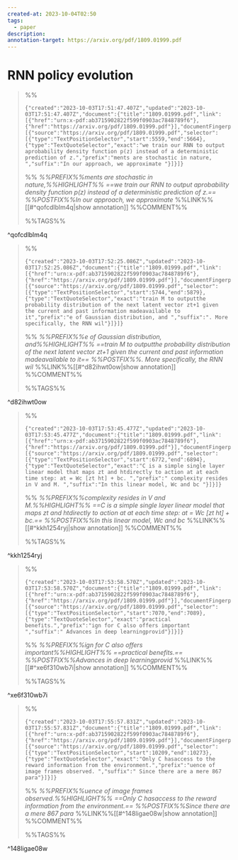 ```yaml
---
created-at: 2023-10-04T02:50
tags:
  - paper
description: 
annotation-target: https://arxiv.org/pdf/1809.01999.pdf
---
```

# RNN policy evolution

>%%
>```annotation-json
>{"created":"2023-10-03T17:51:47.407Z","updated":"2023-10-03T17:51:47.407Z","document":{"title":"1809.01999.pdf","link":[{"href":"urn:x-pdf:ab3715902822f599f0903ac7848789f6"},{"href":"https://arxiv.org/pdf/1809.01999.pdf"}],"documentFingerprint":"ab3715902822f599f0903ac7848789f6"},"uri":"https://arxiv.org/pdf/1809.01999.pdf","target":[{"source":"https://arxiv.org/pdf/1809.01999.pdf","selector":[{"type":"TextPositionSelector","start":5559,"end":5664},{"type":"TextQuoteSelector","exact":"we train our RNN to output aprobability density function p(z) instead of a deterministic prediction of z.","prefix":"ments are stochastic in nature, ","suffix":"In our approach, we approximate "}]}]}
>```
>%%
>*%%PREFIX%%ments are stochastic in nature,%%HIGHLIGHT%% ==we train our RNN to output aprobability density function p(z) instead of a deterministic prediction of z.== %%POSTFIX%%In our approach, we approximate*
>%%LINK%%[[#^qofcdlblm4q|show annotation]]
>%%COMMENT%%
>
>%%TAGS%%
>
^qofcdlblm4q


>%%
>```annotation-json
>{"created":"2023-10-03T17:52:25.086Z","updated":"2023-10-03T17:52:25.086Z","document":{"title":"1809.01999.pdf","link":[{"href":"urn:x-pdf:ab3715902822f599f0903ac7848789f6"},{"href":"https://arxiv.org/pdf/1809.01999.pdf"}],"documentFingerprint":"ab3715902822f599f0903ac7848789f6"},"uri":"https://arxiv.org/pdf/1809.01999.pdf","target":[{"source":"https://arxiv.org/pdf/1809.01999.pdf","selector":[{"type":"TextPositionSelector","start":5744,"end":5879},{"type":"TextQuoteSelector","exact":"train M to outputthe probability distribution of the next latent vector zt+1 given the current and past information madeavailable to it","prefix":"e of Gaussian distribution, and ","suffix":". More specifically, the RNN wil"}]}]}
>```
>%%
>*%%PREFIX%%e of Gaussian distribution, and%%HIGHLIGHT%% ==train M to outputthe probability distribution of the next latent vector zt+1 given the current and past information madeavailable to it== %%POSTFIX%%. More specifically, the RNN wil*
>%%LINK%%[[#^d82ihwt0ow|show annotation]]
>%%COMMENT%%
>
>%%TAGS%%
>
^d82ihwt0ow


>%%
>```annotation-json
>{"created":"2023-10-03T17:53:45.477Z","updated":"2023-10-03T17:53:45.477Z","document":{"title":"1809.01999.pdf","link":[{"href":"urn:x-pdf:ab3715902822f599f0903ac7848789f6"},{"href":"https://arxiv.org/pdf/1809.01999.pdf"}],"documentFingerprint":"ab3715902822f599f0903ac7848789f6"},"uri":"https://arxiv.org/pdf/1809.01999.pdf","target":[{"source":"https://arxiv.org/pdf/1809.01999.pdf","selector":[{"type":"TextPositionSelector","start":6772,"end":6894},{"type":"TextQuoteSelector","exact":"C is a simple single layer linear model that maps zt and htdirectly to action at at each time step: at = Wc [zt ht] + bc. ","prefix":" complexity resides in V and M. ","suffix":"In this linear model, Wc and bc "}]}]}
>```
>%%
>*%%PREFIX%%complexity resides in V and M.%%HIGHLIGHT%% ==C is a simple single layer linear model that maps zt and htdirectly to action at at each time step: at = Wc [zt ht] + bc.== %%POSTFIX%%In this linear model, Wc and bc*
>%%LINK%%[[#^kkh1254ryj|show annotation]]
>%%COMMENT%%
>
>%%TAGS%%
>
^kkh1254ryj


>%%
>```annotation-json
>{"created":"2023-10-03T17:53:58.570Z","updated":"2023-10-03T17:53:58.570Z","document":{"title":"1809.01999.pdf","link":[{"href":"urn:x-pdf:ab3715902822f599f0903ac7848789f6"},{"href":"https://arxiv.org/pdf/1809.01999.pdf"}],"documentFingerprint":"ab3715902822f599f0903ac7848789f6"},"uri":"https://arxiv.org/pdf/1809.01999.pdf","target":[{"source":"https://arxiv.org/pdf/1809.01999.pdf","selector":[{"type":"TextPositionSelector","start":7070,"end":7089},{"type":"TextQuoteSelector","exact":"practical benefits.","prefix":"ign for C also offers important ","suffix":" Advances in deep learningprovid"}]}]}
>```
>%%
>*%%PREFIX%%ign for C also offers important%%HIGHLIGHT%% ==practical benefits.== %%POSTFIX%%Advances in deep learningprovid*
>%%LINK%%[[#^xe6f310wb7i|show annotation]]
>%%COMMENT%%
>
>%%TAGS%%
>
^xe6f310wb7i


>%%
>```annotation-json
>{"created":"2023-10-03T17:55:57.831Z","updated":"2023-10-03T17:55:57.831Z","document":{"title":"1809.01999.pdf","link":[{"href":"urn:x-pdf:ab3715902822f599f0903ac7848789f6"},{"href":"https://arxiv.org/pdf/1809.01999.pdf"}],"documentFingerprint":"ab3715902822f599f0903ac7848789f6"},"uri":"https://arxiv.org/pdf/1809.01999.pdf","target":[{"source":"https://arxiv.org/pdf/1809.01999.pdf","selector":[{"type":"TextPositionSelector","start":10209,"end":10273},{"type":"TextQuoteSelector","exact":"Only C hasaccess to the reward information from the environment.","prefix":"uence of image frames observed. ","suffix":" Since there are a mere 867 para"}]}]}
>```
>%%
>*%%PREFIX%%uence of image frames observed.%%HIGHLIGHT%% ==Only C hasaccess to the reward information from the environment.== %%POSTFIX%%Since there are a mere 867 para*
>%%LINK%%[[#^148ligae08w|show annotation]]
>%%COMMENT%%
>
>%%TAGS%%
>
^148ligae08w
